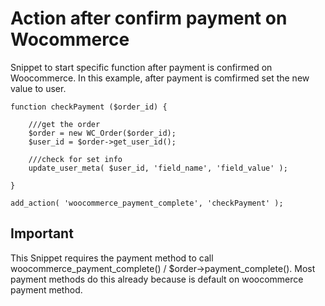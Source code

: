 # Action after confirm payment on Wocommerce
Snippet to start specific function after payment is confirmed on Woocommerce. In this example, after payment is comfirmed set the new value to user.

```
function checkPayment ($order_id) {
    
    ///get the order
    $order = new WC_Order($order_id);
    $user_id = $order->get_user_id();

    ///check for set info
    update_user_meta( $user_id, 'field_name', 'field_value' );
    
}

add_action( 'woocommerce_payment_complete', 'checkPayment' );
```

## Important
This Snippet requires the payment method to call woocommerce_payment_complete() / $order->payment_complete(). Most payment methods do this already because is default on woocommerce payment method.
